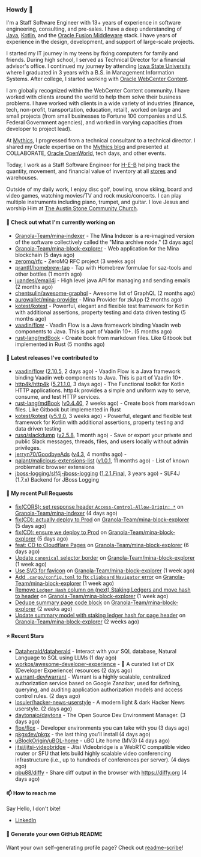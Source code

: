 ### Howdy 👋

I'm a Staff Software Engineer with 13+ years of experience in software engineering, consulting, and pre-sales. I have a deep understanding of [Java](https://www.oracle.com/java/), [Kotlin](https://kotlinlang.org/), and the [Oracle Fusion Middleware](https://www.oracle.com/middleware/) stack. I have years of experience in the design, development, and support of large-scale projects.

I started my IT journey in my teens by fixing computers for family and friends. During high school, I served as Technical Director for a financial advisor's office. I continued my journey by attending [Iowa State University](https://www.iastate.edu/) where I graduated in 3 years with a B.S. in Management Information Systems. After college, I started working with [Oracle WebCenter Content](https://docs.oracle.com/en/middleware/webcenter/content/12.2.1.4/).

I am globally recognized within the WebCenter Content community. I have worked with clients around the world to help them solve their business problems. I have worked with clients in a wide variety of industries (finance, tech, non-profit, transportation, education, retail), worked on large and small projects (from small businesses to Fortune 100 companies and U.S. Federal Government agencies), and worked in varying capacities (from developer to project lead).

At [Mythics](https://www.mythics.com/), I progressed from a technical consultant to a technical director. I shared my Oracle expertise on the [Mythics blog](https://mythics.com/blog/) and presented at COLLABORATE, [Oracle OpenWorld](https://www.oracle.com/cloudworld/), tech days, and other events.

Today, I work as a Staff Software Engineer for [H-E-B](https://digital.heb.com/) helping track the quantity, movement, and financial value of inventory at all [stores](https://heb.com/store-locations) and warehouses.

Outside of my daily work, I enjoy disc golf, bowling, snow skiing, board and video games, watching movies/TV and rock music/concerts. I can play multiple instruments including piano, trumpet, and guitar. I love Jesus and worship Him at [The Austin Stone Community Church](https://austinstone.org/).

#### 👷 Check out what I'm currently working on

- [Granola-Team/mina-indexer](https://github.com/Granola-Team/mina-indexer) - The Mina Indexer is a re-imagined version of the software collectively called the &#34;Mina archive node.&#34; (3 days ago)
- [Granola-Team/mina-block-explorer](https://github.com/Granola-Team/mina-block-explorer) - Web application for the Mina blockchain (5 days ago)
- [zeromq/rfc](https://github.com/zeromq/rfc) - ZeroMQ RFC project (3 weeks ago)
- [prantlf/homebrew-tap](https://github.com/prantlf/homebrew-tap) - Tap with Homebrew formulae for saz-tools and other bottles (1 month ago)
- [juandesi/email4j](https://github.com/juandesi/email4j) - High level java API for managing and sending emails (2 months ago)
- [chentsulin/awesome-graphql](https://github.com/chentsulin/awesome-graphql) - Awesome list of GraphQL (2 months ago)
- [aurowallet/mina-provider](https://github.com/aurowallet/mina-provider) - Mina Provider for zkApp (2 months ago)
- [kotest/kotest](https://github.com/kotest/kotest) - Powerful, elegant and flexible test framework for Kotlin with additional assertions, property testing and data driven testing (5 months ago)
- [vaadin/flow](https://github.com/vaadin/flow) - Vaadin Flow is a Java framework binding Vaadin web components to Java. This is part of Vaadin 10&#43;. (5 months ago)
- [rust-lang/mdBook](https://github.com/rust-lang/mdBook) - Create book from markdown files. Like Gitbook but implemented in Rust (5 months ago)

#### 🔭 Latest releases I've contributed to

- [vaadin/flow](https://github.com/vaadin/flow) ([2.10.5](https://github.com/vaadin/flow/releases/tag/2.10.5), 2 days ago) - Vaadin Flow is a Java framework binding Vaadin web components to Java. This is part of Vaadin 10&#43;.
- [http4k/http4k](https://github.com/http4k/http4k) ([5.21.1.0](https://github.com/http4k/http4k/releases/tag/5.21.1.0), 3 days ago) - The Functional toolkit for Kotlin HTTP applications. http4k provides a simple and uniform way to serve, consume, and test HTTP services.
- [rust-lang/mdBook](https://github.com/rust-lang/mdBook) ([v0.4.40](https://github.com/rust-lang/mdBook/releases/tag/v0.4.40), 2 weeks ago) - Create book from markdown files. Like Gitbook but implemented in Rust
- [kotest/kotest](https://github.com/kotest/kotest) ([v5.9.0](https://github.com/kotest/kotest/releases/tag/v5.9.0), 3 weeks ago) - Powerful, elegant and flexible test framework for Kotlin with additional assertions, property testing and data driven testing
- [rusq/slackdump](https://github.com/rusq/slackdump) ([v2.5.8](https://github.com/rusq/slackdump/releases/tag/v2.5.8), 1 month ago) - Save or export your private and public Slack messages, threads, files, and users locally without admin privileges.
- [jerryn70/GoodbyeAds](https://github.com/jerryn70/GoodbyeAds) ([v4.3](https://github.com/jerryn70/GoodbyeAds/releases/tag/v4.3), 4 months ago) - 
- [palant/malicious-extensions-list](https://github.com/palant/malicious-extensions-list) ([v1.0.1](https://github.com/palant/malicious-extensions-list/releases/tag/v1.0.1), 11 months ago) - List of known problematic browser extensions
- [jboss-logging/slf4j-jboss-logging](https://github.com/jboss-logging/slf4j-jboss-logging) ([1.2.1.Final](https://github.com/jboss-logging/slf4j-jboss-logging/releases/tag/1.2.1.Final), 3 years ago) - SLF4J (1.7.x) Backend for JBoss Logging

#### 🔨 My recent Pull Requests

- [fix(CORS): set response header `Access-Control-Allow-Origin: *`](https://github.com/Granola-Team/mina-indexer/pull/980) on [Granola-Team/mina-indexer](https://github.com/Granola-Team/mina-indexer) (4 days ago)
- [fix(CD): actually deploy to Prod](https://github.com/Granola-Team/mina-block-explorer/pull/711) on [Granola-Team/mina-block-explorer](https://github.com/Granola-Team/mina-block-explorer) (5 days ago)
- [fix(CD): ensure we deploy to Prod](https://github.com/Granola-Team/mina-block-explorer/pull/709) on [Granola-Team/mina-block-explorer](https://github.com/Granola-Team/mina-block-explorer) (5 days ago)
- [feat: CD to Cloudflare Pages](https://github.com/Granola-Team/mina-block-explorer/pull/695) on [Granola-Team/mina-block-explorer](https://github.com/Granola-Team/mina-block-explorer) (6 days ago)
- [Update `canonical` selector border](https://github.com/Granola-Team/mina-block-explorer/pull/675) on [Granola-Team/mina-block-explorer](https://github.com/Granola-Team/mina-block-explorer) (1 week ago)
- [Use SVG for favicon](https://github.com/Granola-Team/mina-block-explorer/pull/674) on [Granola-Team/mina-block-explorer](https://github.com/Granola-Team/mina-block-explorer) (1 week ago)
- [Add `.cargo/config.toml` to fix `clipboard` `Navigator` error](https://github.com/Granola-Team/mina-block-explorer/pull/672) on [Granola-Team/mina-block-explorer](https://github.com/Granola-Team/mina-block-explorer) (1 week ago)
- [Remove `Ledger Hash` column on (next) Staking Ledgers and move hash to header](https://github.com/Granola-Team/mina-block-explorer/pull/652) on [Granola-Team/mina-block-explorer](https://github.com/Granola-Team/mina-block-explorer) (1 week ago)
- [Dedupe summary page code block](https://github.com/Granola-Team/mina-block-explorer/pull/637) on [Granola-Team/mina-block-explorer](https://github.com/Granola-Team/mina-block-explorer) (2 weeks ago)
- [Update summary model with staking ledger hash for page header](https://github.com/Granola-Team/mina-block-explorer/pull/635) on [Granola-Team/mina-block-explorer](https://github.com/Granola-Team/mina-block-explorer) (2 weeks ago)

#### ⭐ Recent Stars

- [Dataherald/dataherald](https://github.com/Dataherald/dataherald) - Interact with your SQL database, Natural Language to SQL using LLMs (1 day ago)
- [workos/awesome-developer-experience](https://github.com/workos/awesome-developer-experience) - 🤘 A curated list of DX (Developer Experience) resources (2 days ago)
- [warrant-dev/warrant](https://github.com/warrant-dev/warrant) - Warrant is a highly scalable, centralized authorization service based on Google Zanzibar, used for defining, querying, and auditing application authorization models and access control rules. (2 days ago)
- [losuler/hacker-news-userstyle](https://github.com/losuler/hacker-news-userstyle) - A modern light &amp; dark Hacker News userstyle. (2 days ago)
- [daytonaio/daytona](https://github.com/daytonaio/daytona) - The Open Source Dev Environment Manager. (3 days ago)
- [flox/flox](https://github.com/flox/flox) - Developer environments you can take with you (3 days ago)
- [pkgxdev/pkgx](https://github.com/pkgxdev/pkgx) - the last thing you’ll install (4 days ago)
- [uBlockOrigin/uBOL-home](https://github.com/uBlockOrigin/uBOL-home) - uBO Lite home (MV3) (4 days ago)
- [jitsi/jitsi-videobridge](https://github.com/jitsi/jitsi-videobridge) - Jitsi Videobridge is a WebRTC compatible video router or SFU that lets build highly scalable video conferencing infrastructure (i.e., up to hundreds of conferences per server). (4 days ago)
- [pbu88/diffy](https://github.com/pbu88/diffy) - Share diff output in the browser with https://diffy.org (4 days ago)

#### 📫 How to reach me

Say Hello, I don't bite!

- [LinkedIn](https://www.linkedin.com/in/jonathanhult/)

#### 📖 Generate your own GitHub README

Want your own self-generating profile page? Check out [readme-scribe](https://github.com/muesli/readme-scribe)!
